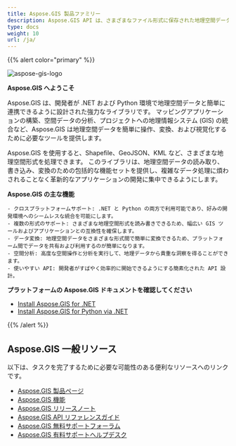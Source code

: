 ```yaml
---
title: Aspose.GIS 製品ファミリー
description: Aspose.GIS API は、さまざまなファイル形式に保存された地理空間データで作業できるように設計されています。 他の GIS ソフトウェアをインストールすることなく、地理データの作成、読み取り、変換、マップのレンダリングを行うことができます。 .NET および Python バージョンが利用可能です
type: docs
weight: 10
url: /ja/
---
```


{{% alert color="primary" %}}

![aspose-gis-logo](aspose-gis-for-net_1.png)

**Aspose.GIS へようこそ**

Aspose.GIS は、開発者が .NET および Python 環境で地理空間データと簡単に連携できるように設計された強力なライブラリです。 マッピングアプリケーションの構築、空間データの分析、プロジェクトへの地理情報システム (GIS) の統合など、Aspose.GIS は地理空間データを簡単に操作、変換、および視覚化するために必要なツールを提供します。

Aspose.GIS を使用すると、Shapefile、GeoJSON、KML など、さまざまな地理空間形式を処理できます。 このライブラリは、地理空間データの読み取り、書き込み、変換のための包括的な機能セットを提供し、複雑なデータ処理に煩わされることなく革新的なアプリケーションの開発に集中できるようにします。

**Aspose.GIS の主な機能**

    - クロスプラットフォームサポート: .NET と Python の両方で利用可能であり、好みの開発環境へのシームレスな統合を可能にします。
    - 複数の形式のサポート: さまざまな地理空間形式を読み書きできるため、幅広い GIS ツールおよびアプリケーションとの互換性を確保します。
    - データ変換: 地理空間データをさまざまな形式間で簡単に変換できるため、プラットフォーム間でデータを共有および利用するのが簡単になります。
    - 空間分析: 高度な空間操作と分析を実行して、地理データから貴重な洞察を得ることができます。
    - 使いやすい API: 開発者がすばやく効率的に開始できるようにする簡素化された API 設計。

**プラットフォームの Aspose.GIS ドキュメントを確認してください**

- [Install Aspose.GIS for .NET](/ja/net/)
- [Install Aspose.GIS for Python via .NET](/ja/python-net/)

{{% /alert %}}

## **Aspose.GIS 一般リソース**

以下は、タスクを完了するために必要な可能性のある便利なリソースへのリンクです。

- [Aspose.GIS 製品ページ](https://products.aspose.com/gis/)
- [Aspose.GIS 機能](/ja/gis/net/features/)
- [Aspose.GIS リリースノート](https://releases.aspose.com/gis/)
- [Aspose.GIS API リファレンスガイド](https://reference.aspose.com/gis)
- [Aspose.GIS 無料サポートフォーラム](https://forum.aspose.com/c/gis/33)
- [Aspose.GIS 有料サポートヘルプデスク](https://helpdesk.aspose.com/)

